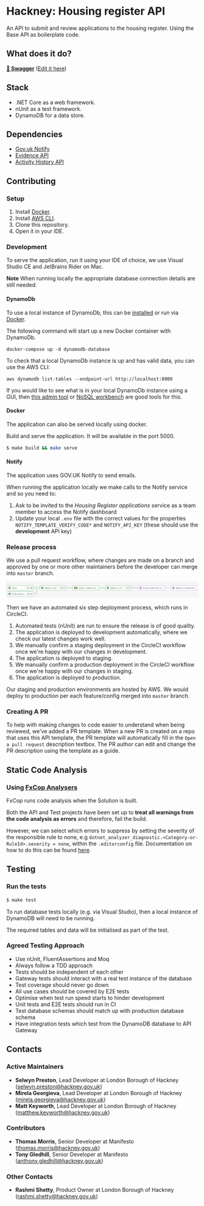 # Hackney: Housing register API

An API to submit and review applications to the housing register. Using the Base API as boilerplate code.

## What does it do?

[**🚀 Swagger**](https://app.swaggerhub.com/apis-docs/Hackney/housing-register-api/1.0.0) ([Edit it here](https://app.swaggerhub.com/apis/Hackney/housing-register-api/1.0.0))

## Stack

-   .NET Core as a web framework.
-   nUnit as a test framework.
-   DynamoDB for a data store.

## Dependencies

-   [Gov.uk Notify](https://gov.uk/notify)
-   [Evidence API](https://github.com/LBHackney-IT/evidence-api)
-   [Activity History API](https://github.com/LBHackney-IT/activity-history-api)

## Contributing

### Setup

1. Install [Docker][docker-download].
2. Install [AWS CLI][aws-cli].
3. Clone this repository.
4. Open it in your IDE.

### Development

To serve the application, run it using your IDE of choice, we use Visual Studio CE and JetBrains Rider on Mac.

**Note**
When running locally the appropriate database connection details are still needed.

#### DynamoDb

To use a local instance of DynamoDb, this can be [installed](https://docs.aws.amazon.com/amazondynamodb/latest/developerguide/DynamoDBLocal.DownloadingAndRunning.html) or run via [Docker](https://www.docker.com/products/docker-desktop).

The following command will start up a new Docker container with DynamoDb.

```
docker-compose up -d dynamodb-database
```

To check that a local DynamoDb instance is up and has valid data, you can use the AWS CLI:

```
aws dynamodb list-tables --endpoint-url http://localhost:8000
```

If you would like to see what is in your local DynamoDb instance using a GUI, then [this admin tool](https://github.com/aaronshaf/dynamodb-admin) or [NoSQL workbench](https://docs.aws.amazon.com/amazondynamodb/latest/developerguide/workbench.settingup.html) are good tools for this.

#### Docker

The application can also be served locally using docker.

Build and serve the application. It will be available in the port 5000.

```sh
$ make build && make serve
```

#### Notify

The application uses GOV.UK Notify to send emails.

When running the application locally we make calls to the Notify service and so you need to:

1. Ask to be invited to the _Housing Register applications_ service as a team member to access the Notify dashboard
2. Update your local `.env` file with the correct values for the properties `NOTIFY_TEMPLATE_VERIFY_CODE*` and `NOTIFY_API_KEY` (these should use the **development** API key)

### Release process

We use a pull request workflow, where changes are made on a branch and approved by one or more other maintainers before the developer can merge into `master` branch.

![Circle CI Workflow Example](docs/circle_ci_workflow.png)

Then we have an automated six step deployment process, which runs in CircleCI.

1. Automated tests (nUnit) are run to ensure the release is of good quality.
2. The application is deployed to development automatically, where we check our latest changes work well.
3. We manually confirm a staging deployment in the CircleCI workflow once we're happy with our changes in development.
4. The application is deployed to staging.
5. We manually confirm a production deployment in the CircleCI workflow once we're happy with our changes in staging.
6. The application is deployed to production.

Our staging and production environments are hosted by AWS. We would deploy to production per each feature/config merged into `master` branch.

### Creating A PR

To help with making changes to code easier to understand when being reviewed, we've added a PR template.
When a new PR is created on a repo that uses this API template, the PR template will automatically fill in the `Open a pull request` description textbox.
The PR author can edit and change the PR description using the template as a guide.

## Static Code Analysis

### Using [FxCop Analysers](https://www.nuget.org/packages/Microsoft.CodeAnalysis.FxCopAnalyzers)

FxCop runs code analysis when the Solution is built.

Both the API and Test projects have been set up to **treat all warnings from the code analysis as errors** and therefore, fail the build.

However, we can select which errors to suppress by setting the severity of the responsible rule to none, e.g `dotnet_analyzer_diagnostic.<Category-or-RuleId>.severity = none`, within the `.editorconfig` file.
Documentation on how to do this can be found [here](https://docs.microsoft.com/en-us/visualstudio/code-quality/use-roslyn-analyzers?view=vs-2019).

## Testing

### Run the tests

```sh
$ make test
```

To run database tests locally (e.g. via Visual Studio), then a local instance of DynamoDB will need to be running.

The required tables and data will be initialised as part of the test.

### Agreed Testing Approach

-   Use nUnit, FluentAssertions and Moq
-   Always follow a TDD approach
-   Tests should be independent of each other
-   Gateway tests should interact with a real test instance of the database
-   Test coverage should never go down
-   All use cases should be covered by E2E tests
-   Optimise when test run speed starts to hinder development
-   Unit tests and E2E tests should run in CI
-   Test database schemas should match up with production database schema
-   Have integration tests which test from the DynamoDB database to API Gateway

## Contacts

### Active Maintainers

-   **Selwyn Preston**, Lead Developer at London Borough of Hackney (selwyn.preston@hackney.gov.uk)
-   **Mirela Georgieva**, Lead Developer at London Borough of Hackney (mirela.georgieva@hackney.gov.uk)
-   **Matt Keyworth**, Lead Developer at London Borough of Hackney (matthew.keyworth@hackney.gov.uk)

### Contributors

-   **Thomas Morris**, Senior Developer at Manifesto (thomas.morris@hackney.gov.uk)
-   **Tony Gledhill**, Senior Developer at Manifesto (anthony.gledhill@hackney.gov.uk)

### Other Contacts

-   **Rashmi Shetty**, Product Owner at London Borough of Hackney (rashmi.shetty@hackney.gov.uk)

[docker-download]: https://www.docker.com/products/docker-desktop
[aws-cli]: https://aws.amazon.com/cli/
